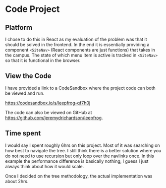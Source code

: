 # Code Project

## Platform

I chose to do this in React as my evaluation of the problem was that it should be solved in the frontend. In the end it is essentially providing a component `<SiteNav>` (React components are just functions) that takes in the campus. The state of which menu item is active is tracked in `<SiteNav>` so that it is functional in the browser.

## View the Code

I have provided a link to a CodeSandbox where the project code can both be viewed and run.

https://codesandbox.io/s/leepfrog-qf7h0j

The code can also be viewed on GitHub at https://github.com/jeremydrichardson/leepfrog.

## Time spent

I would say I spent roughly 6hrs on this project. Most of it was searching on how best to navigate the tree. I still think there is a better solution where you do not need to use recursion but only loop over the navlinks once. In this example the performance difference is basically nothing, I guess I just always think about how it would scale.

Once I decided on the tree methodology, the actual implementation was about 2hrs.
